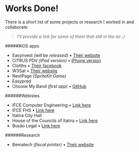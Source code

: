 # Works Done!
There is a short list of some projects or research I worked in and collaborate. 

> *I'll provide a link for some of them that still in the air ;)*


######iOS apps

- Easynvest *(will be released)* • [Their website](http://easynvest.com.br)
- CITRUS PDV *(iPad version)* • [iPhone version](https://itunes.apple.com/br/app/citrus-pdv-terminal/id1148606050?mt=8)
- Clotths • [Their facebook](https://www.facebook.com/clotths/?fref=ts)
- W3Sat • [Their website](http://w3sat.com.br)
- NextPage *(SpriteKit Game)*
- Easypred 
- Choose My Band *(first app)* • [GitHub](https://github.com/alcivanio/choose-my-band)


######Webistes

- IFCE Computer Engineering • [Link here](http://engcomputacao.ifce.edu.br)
- IFCE FHS • [Link here](http://fhs.fortaleza.ifce.edu.br)
- Itatira City Hall 
- House of the Councils of Itatira • [Link here](http://camaraitatira.ce.gov.br)
- Busão Legal • [Link here](http://busaolegal.com.br)


######Research

- Bematech *(fiscal printer)* • [Their website](http://bematech.com.br)

